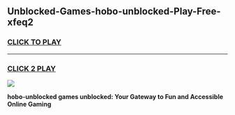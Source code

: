 
## Unblocked-Games-hobo-unblocked-Play-Free-xfeq2
<h3>
<a href="https://premium76.site?title=hobo-unblocked&ref=23A">CLICK TO PLAY</a></h3>
<hr>

<h3>
<a href="https://premium76.site?title=hobo-unblocked&ref=23A">CLICK 2 PLAY</a>
  
</h3>

<a href="https://premium76.site?title=hobo-unblocked&ref=23A"><img src="https://clearcache.store/games.png"></a>


**hobo-unblocked games unblocked: Your Gateway to Fun and Accessible Online Gaming**
